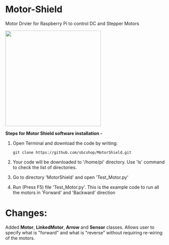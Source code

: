 # Motor-Shield

Motor Drvier for Raspberry Pi to control DC and Stepper Motors

<img src="https://cdn.shopify.com/s/files/1/1217/2104/products/motor_shield_a_720_660_1024x1024.png?v=1528533987" width="300">

**Steps for Motor Shield software installation -** 

1. Open Terminal and download the code by writing: 
   ```
   git clone https://github.com/sbcshop/MotorShield.git
   ```

2. Your code will be downloaded to '/home/pi' directory. Use 'ls' command to check the list of directories.

3.  Go to directory 'MotorShield' and open 'Test_Motor.py'

4. Run (Press F5) file 'Test_Motor.py'. This is the example code to run all the motors in 'Forward' and 'Backward' direction



# Changes:

Added __Motor__, __LinkedMotor__, __Arrow__ and __Sensor__ classes. Allows user to specify what is "forward" and what is "reverse" without requiring re-wiring of the motors.
